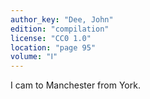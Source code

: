 ```yaml
---
author_key: "Dee, John"
edition: "compilation"
license: "CC0 1.0"
location: "page 95"
volume: "Ⅰ"
---
```

I cam to Manchester from York.

